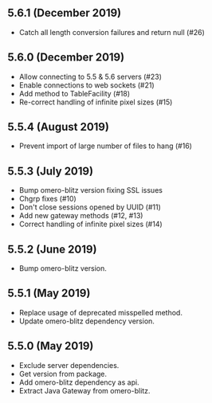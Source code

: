 5.6.1 (December 2019)
---------------------

- Catch all length conversion failures and return null (#26)

5.6.0 (December 2019)
---------------------

- Allow connecting to 5.5 & 5.6 servers (#23)
- Enable connections to web sockets (#21)
- Add method to TableFacility (#18)
- Re-correct handling of infinite pixel sizes (#15)

5.5.4 (August 2019)
-------------------

- Prevent import of large number of files to hang (#16)

5.5.3 (July 2019)
-----------------

- Bump omero-blitz version fixing SSL issues
- Chgrp fixes (#10)
- Don't close sessions opened by UUID (#11)
- Add new gateway methods (#12, #13)
- Correct handling of infinite pixel sizes (#14)

5.5.2 (June 2019)
-----------------

- Bump omero-blitz version.

5.5.1 (May 2019)
----------------

- Replace usage of deprecated misspelled method.
- Update omero-blitz dependency version.

5.5.0 (May 2019)
----------------

- Exclude server dependencies.
- Get version from package.
- Add omero-blitz dependency as api.
- Extract Java Gateway from omero-blitz.

